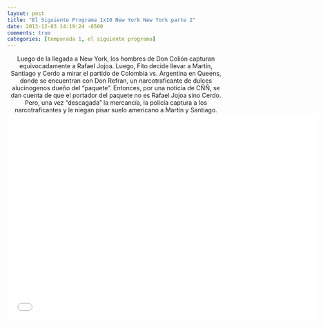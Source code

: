 ```yaml
---
layout: post
title: "El Siguiente Programa 1x10 New York New York parte 2"
date: 2013-12-03 14:19:24 -0500
comments: true
categories: [temporada 1, el siguiente programa]
---
```

<div align="center">
Luego de la llegada a New York, los hombres de Don Colión capturan equivocadamente a Rafael Jojoa. Luego, Fito decide llevar a Martín, Santiago y Cerdo a mirar el partido de Colombia vs. Argentina en Queens, donde se encuentran con Don Refran, un narcotraficante de dulces alucinogenos dueño del “paquete”. Entonces, por una noticia de CÑÑ, se dan cuenta de que el portador del paquete no es Rafael Jojoa sino Cerdo. Pero, una vez “descagada” la mercancía, la policía captura a los narcotraficantes y le niegan pisar suelo americano a Martín y Santiago.
<br>
<iframe width="720" height="480" src="//www.youtube.com/embed/i-qPmR2UBTU" frameborder="0" allowfullscreen></iframe>
</div>
